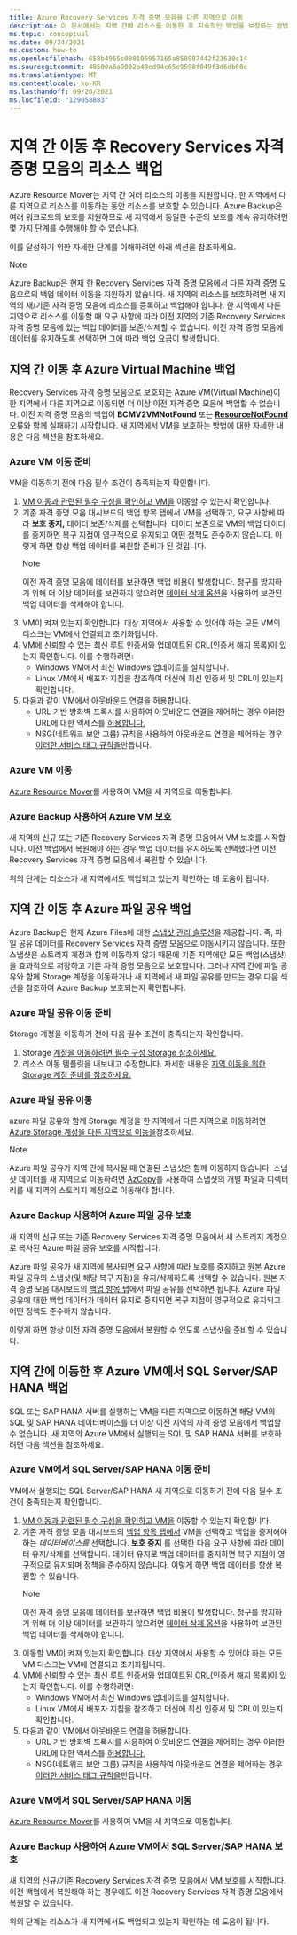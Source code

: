 ```yaml
---
title: Azure Recovery Services 자격 증명 모음을 다른 지역으로 이동
description: 이 문서에서는 지역 간에 리소스를 이동한 후 지속적인 백업을 보장하는 방법을 배웁니다.
ms.topic: conceptual
ms.date: 09/24/2021
ms.custom: how-to
ms.openlocfilehash: 658b4965c008105957165a858987442f23630c14
ms.sourcegitcommit: 48500a6a9002b48ed94c65e9598f049f3d6db60c
ms.translationtype: MT
ms.contentlocale: ko-KR
ms.lasthandoff: 09/26/2021
ms.locfileid: "129058883"
---
```

# <a name="back-up-resources-in-recovery-services-vault-after-moving-across-regions"></a>지역 간 이동 후 Recovery Services 자격 증명 모음의 리소스 백업

Azure Resource Mover는 지역 간 여러 리소스의 이동을 지원합니다. 한 지역에서 다른 지역으로 리소스를 이동하는 동안 리소스를 보호할 수 있습니다. Azure Backup은 여러 워크로드의 보호를 지원하므로 새 지역에서 동일한 수준의 보호를 계속 유지하려면 몇 가지 단계를 수행해야 할 수 있습니다.

이를 달성하기 위한 자세한 단계를 이해하려면 아래 섹션을 참조하세요.

>[!Note]
>Azure Backup은 현재 한 Recovery Services 자격 증명 모음에서 다른 자격 증명 모음으로의 백업 데이터 이동을 지원하지 않습니다. 새 지역의 리소스를 보호하려면 새 지역의 새/기존 자격 증명 모음에 리소스를 등록하고 백업해야 합니다. 한 지역에서 다른 지역으로 리소스를 이동할 때 요구 사항에 따라 이전 지역의 기존 Recovery Services 자격 증명 모음에 있는 백업 데이터를 보존/삭제할 수 있습니다. 이전 자격 증명 모음에 데이터를 유지하도록 선택하면 그에 따라 백업 요금이 발생합니다.

## <a name="back-up-azure-virtual-machine-after-moving-across-regions"></a>지역 간 이동 후 Azure Virtual Machine 백업

Recovery Services 자격 증명 모음으로 보호되는 Azure VM(Virtual Machine)이 한 지역에서 다른 지역으로 이동되면 더 이상 이전 자격 증명 모음에 백업할 수 없습니다. 이전 자격 증명 모음의 백업이 **BCMV2VMNotFound** 또는 [**ResourceNotFound**](./backup-azure-vms-troubleshoot.md#320001-resourcenotfound---could-not-perform-the-operation-as-vm-no-longer-exists--400094-bcmv2vmnotfound---the-virtual-machine-doesnt-exist--an-azure-virtual-machine-wasnt-found) 오류와 함께 실패하기 시작합니다. 새 지역에서 VM을 보호하는 방법에 대한 자세한 내용은 다음 섹션을 참조하세요.

### <a name="prepare-to-move-azure-vms"></a>Azure VM 이동 준비

VM을 이동하기 전에 다음 필수 조건이 충족되는지 확인합니다.

1. [VM 이동과 관련된 필수 구성을 확인하고 VM을](/azure/resource-mover/tutorial-move-region-virtual-machines#prerequisites) 이동할 수 있는지 확인합니다.
1. [](./backup-azure-delete-vault.md#delete-protected-items-in-the-cloud) 기존 자격 증명 모음 대시보드의 백업 항목 탭에서 VM을 선택하고, 요구 사항에 따라 **보호 중지,** 데이터 보존/삭제를 선택합니다. 데이터 보존으로 VM의 백업 데이터를 중지하면 복구 지점이 영구적으로 유지되고 어떤 정책도 준수하지 않습니다. 이렇게 하면 항상 백업 데이터를 복원할 준비가 된 것입니다.
   >[!Note]
   >이전 자격 증명 모음에 데이터를 보관하면 백업 비용이 발생합니다. 청구를 방지하기 위해 더 이상 데이터를 보관하지 않으려면 [데이터 삭제 옵션](./backup-azure-manage-vms.md#delete-backup-data)을 사용하여 보관된 백업 데이터를 삭제해야 합니다.
1. VM이 켜져 있는지 확인합니다. 대상 지역에서 사용할 수 있어야 하는 모든 VM의 디스크는 VM에서 연결되고 초기화됩니다.
1. VM에 신뢰할 수 있는 최신 루트 인증서와 업데이트된 CRL(인증서 해지 목록)이 있는지 확인합니다. 이를 수행하려면:
   - Windows VM에서 최신 Windows 업데이트를 설치합니다.
   - Linux VM에서 배포자 지침을 참조하여 머신에 최신 인증서 및 CRL이 있는지 확인합니다.
1. 다음과 같이 VM에서 아웃바운드 연결을 허용합니다.
   - URL 기반 방화벽 프록시를 사용하여 아웃바운드 연결을 제어하는 경우 이러한 URL에 대한 액세스를 [허용합니다.](/azure/resource-mover/support-matrix-move-region-azure-vm#url-access)
   - NSG(네트워크 보안 그룹) 규칙을 사용하여 아웃바운드 연결을 제어하는 경우 [이러한 서비스 태그 규칙을](/azure/resource-mover/support-matrix-move-region-azure-vm#nsg-rules)만듭니다.

### <a name="move-azure-vms"></a>Azure VM 이동

[Azure Resource Mover](../resource-mover/tutorial-move-region-virtual-machines.md)를 사용하여 VM을 새 지역으로 이동합니다.

### <a name="protect-azure-vms-using-azure-backup"></a>Azure Backup 사용하여 Azure VM 보호

새 지역의 신규 또는 기존 Recovery Services 자격 증명 모음에서 VM 보호를 시작합니다. 이전 백업에서 복원해야 하는 경우 백업 데이터를 유지하도록 선택했다면 이전 Recovery Services 자격 증명 모음에서 복원할 수 있습니다. 

위의 단계는 리소스가 새 지역에서도 백업되고 있는지 확인하는 데 도움이 됩니다.

## <a name="back-up-azure-file-share-after-moving-across-regions"></a>지역 간 이동 후 Azure 파일 공유 백업

Azure Backup은 현재 Azure Files에 대한 [스냅샷 관리 솔루션](./backup-afs.md)을 제공합니다. 즉, 파일 공유 데이터를 Recovery Services 자격 증명 모음으로 이동시키지 않습니다. 또한 스냅샷은 스토리지 계정과 함께 이동하지 않기 때문에 기존 지역에만 모든 백업(스냅샷)을 효과적으로 저장하고 기존 자격 증명 모음으로 보호합니다. 그러나 지역 간에 파일 공유와 함께 Storage 계정을 이동하거나 새 지역에서 새 파일 공유를 만드는 경우 다음 섹션을 참조하여 Azure Backup 보호되는지 확인합니다.

### <a name="prepare-to-move-azure-file-share"></a>Azure 파일 공유 이동 준비

Storage 계정을 이동하기 전에 다음 필수 조건이 충족되는지 확인합니다.

1.  Storage [계정을 이동하려면 필수 구성 Storage 참조하세요.](/azure/storage/common/storage-account-move?tabs=azure-portal#prerequisites) 
1. 리소스 이동 템플릿을 내보내고 수정합니다. 자세한 내용은 [지역 이동을 위한 Storage 계정 준비를 참조하세요.](/azure/storage/common/storage-account-move?tabs=azure-portal#prepare)

### <a name="move-azure-file-share"></a>Azure 파일 공유 이동

azure 파일 공유와 함께 Storage 계정을 한 지역에서 다른 지역으로 이동하려면 [Azure Storage 계정을 다른 지역으로 이동을](../storage/common/storage-account-move.md)참조하세요.

>[!Note]
>Azure 파일 공유가 지역 간에 복사될 때 연결된 스냅샷은 함께 이동하지 않습니다. 스냅샷 데이터를 새 지역으로 이동하려면 [AzCopy](../storage/common/storage-use-azcopy-files.md#copy-all-file-shares-directories-and-files-to-another-storage-account)를 사용하여 스냅샷의 개별 파일과 디렉터리를 새 지역의 스토리지 계정으로 이동해야 합니다.

### <a name="protect-azure-file-share-using-azure-backup"></a>Azure Backup 사용하여 Azure 파일 공유 보호

새 지역의 신규 또는 기존 Recovery Services 자격 증명 모음에서 새 스토리지 계정으로 복사된 Azure 파일 공유 보호를 시작합니다.  

Azure 파일 공유가 새 지역에 복사되면 요구 사항에 따라 보호를 중지하고 원본 Azure 파일 공유의 스냅샷(및 해당 복구 지점)을 유지/삭제하도록 선택할 수 있습니다. 원본 자격 증명 모음 대시보드의 [백업 항목 탭](./backup-azure-delete-vault.md#delete-protected-items-in-the-cloud)에서 파일 공유를 선택하면 됩니다. Azure 파일 공유에 대한 백업 데이터가 데이터 유지로 중지되면 복구 지점이 영구적으로 유지되고 어떤 정책도 준수하지 않습니다.
   
이렇게 하면 항상 이전 자격 증명 모음에서 복원할 수 있도록 스냅샷을 준비할 수 있습니다. 
 
## <a name="back-up-sql-serversap-hana-in-azure-vm-after-moving-across-regions"></a>지역 간에 이동한 후 Azure VM에서 SQL Server/SAP HANA 백업

SQL 또는 SAP HANA 서버를 실행하는 VM을 다른 지역으로 이동하면 해당 VM의 SQL 및 SAP HANA 데이터베이스를 더 이상 이전 지역의 자격 증명 모음에서 백업할 수 없습니다. 새 지역의 Azure VM에서 실행되는 SQL 및 SAP HANA 서버를 보호하려면 다음 섹션을 참조하세요.

### <a name="prepare-to-move-sql-serversap-hana-in-azure-vm"></a>Azure VM에서 SQL Server/SAP HANA 이동 준비

VM에서 실행되는 SQL Server/SAP HANA 새 지역으로 이동하기 전에 다음 필수 조건이 충족되는지 확인합니다.

1. [VM 이동과 관련된 필수 구성을 확인하고 VM을](/azure/resource-mover/tutorial-move-region-virtual-machines#prerequisites) 이동할 수 있는지 확인합니다. 
1. 기존 자격 증명 모음 대시보드의 [백업 항목 탭에서](./backup-azure-delete-vault.md#delete-protected-items-in-the-cloud) VM을 선택하고 백업을 중지해야 하는 _데이터베이스를_ 선택합니다. **보호 중지** 를 선택한 다음 요구 사항에 따라 데이터 유지/삭제를 선택합니다. 데이터 유지로 백업 데이터를 중지하면 복구 지점이 영구적으로 유지되며 정책을 준수하지 않습니다. 이렇게 하면 백업 데이터를 항상 복원할 수 있습니다.
   >[!Note]
   >이전 자격 증명 모음에 데이터를 보관하면 백업 비용이 발생합니다. 청구를 방지하기 위해 더 이상 데이터를 보관하지 않으려면 [데이터 삭제 옵션](./backup-azure-manage-vms.md#delete-backup-data)을 사용하여 보관된 백업 데이터를 삭제해야 합니다.
1. 이동할 VM이 켜져 있는지 확인합니다. 대상 지역에서 사용할 수 있어야 하는 모든 VM 디스크는 VM에 연결되고 초기화됩니다.
1. VM에 신뢰할 수 있는 최신 루트 인증서와 업데이트된 CRL(인증서 해지 목록)이 있는지 확인합니다. 이를 수행하려면:
   - Windows VM에서 최신 Windows 업데이트를 설치합니다.
   - Linux VM에서 배포자 지침을 참조하고 머신에 최신 인증서 및 CRL이 있는지 확인합니다.
1. 다음과 같이 VM에서 아웃바운드 연결을 허용합니다.
   - URL 기반 방화벽 프록시를 사용하여 아웃바운드 연결을 제어하는 경우 이러한 URL에 대한 액세스를 [허용합니다.](/azure/resource-mover/support-matrix-move-region-azure-vm#url-access)
   - NSG(네트워크 보안 그룹) 규칙을 사용하여 아웃바운드 연결을 제어하는 경우 [이러한 서비스 태그 규칙을](/azure/resource-mover/support-matrix-move-region-azure-vm#nsg-rules)만듭니다.

### <a name="move-sql-serversap-hana-in-azure-vm"></a>Azure VM에서 SQL Server/SAP HANA 이동

[Azure Resource Mover](../resource-mover/tutorial-move-region-virtual-machines.md)를 사용하여 VM을 새 지역으로 이동합니다.

### <a name="protect-sql-serversap-hana-in-azure-vm-using-azure-backup"></a>Azure Backup 사용하여 Azure VM에서 SQL Server/SAP HANA 보호

새 지역의 신규/기존 Recovery Services 자격 증명 모음에서 VM 보호를 시작합니다. 이전 백업에서 복원해야 하는 경우에도 이전 Recovery Services 자격 증명 모음에서 복원할 수 있습니다.
 
위의 단계는 리소스가 새 지역에서도 백업되고 있는지 확인하는 데 도움이 됩니다.
